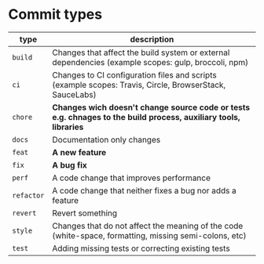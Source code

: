 # Commit types

| type       | description                                                                                                        |
| ---------- | ------------------------------------------------------------------------------------------------------------------ |
| `build`    | Changes that affect the build system or external dependencies (example scopes: gulp, broccoli, npm)                |
| `ci`       | Changes to CI configuration files and scripts (example scopes: Travis, Circle, BrowserStack, SauceLabs)            |
| `chore`    | **Changes wich doesn't change source code or tests e.g. chnages to the build process, auxiliary tools, libraries** |
| `docs`     | Documentation only changes                                                                                         |
| `feat`     | **A new feature**                                                                                                  |
| `fix`      | **A bug fix**                                                                                                      |
| `perf`     | A code change that improves performance                                                                            |
| `refactor` | A code change that neither fixes a bug nor adds a feature                                                          |
| `revert`   | Revert something                                                                                                   |
| `style`    | Changes that do not affect the meaning of the code (white-space, formatting, missing semi-colons, etc)             |
| `test`     | Adding missing tests or correcting existing tests                                                                  |
